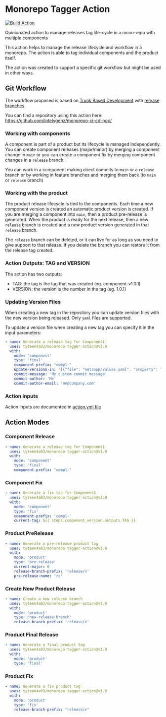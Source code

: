 # Monorepo Tagger Action

[![Build Action](https://github.com/intelygenz/monorepo-tagger-action/actions/workflows/release.yml/badge.svg)](https://github.com/intelygenz/monorepo-tagger-action/actions/workflows/release.yml)

Opinionated action to manage releases tag life-cycle in a mono-repo with multiple components

This action helps to manage the release lifecycle and workflow in a monorepo. The action is able to tag individual 
components and the product itself.

The action was created to support a specific git workflow but might be used in other ways.

## Git Workflow

The workflow proposed is based on [Trunk Based Development](https://trunkbaseddevelopment.com/) with 
[release branches](https://trunkbaseddevelopment.com/branch-for-release/)

You can find a repository using this action here: https://github.com/intelygenz/monorepo-ci-cd-poc/

### Working with components

A component is part of a product but its lifecycle is managed independently. You can create component releases (major/minor)
by merging a component change in `main` or you can create a component fix by merging component changes in a `release` branch.

You can work in a component making direct commits to `main` or a `release` branch or by working in feature branches and
merging them back (to `main` or `release` branch)

### Working with the product

The product release lifecycle is tied to the components. Each time a new component version is created an automatic product
version is created. If you are merging a component into `main`, then a product pre-release is generated. When the product
is ready for the next release, then a new `release` branch is created and a new product version generated in that `release` branch.

The `release` branch can be deleted, or it can live for as long as you need to give support to that release. If you delete
the branch you can restore it from the release tag created.

### Action Outputs: TAG and VERSION

The action has two outputs:

- TAG: the tag is the tag that was created (eg. component-v1.0.1)  
- VERSION: the version is the number in the tag (eg. 1.0.1)

### Updating Version Files

When creating a new tag in the repository you can update version files with the new version being released. Only `yaml` files are supported.

To update a version file when creating a new tag you can specify it in the input parameters:

```yaml
- name: Generate a release tag for Component1
  uses: tyteen4a03/monorepo-tagger-action@v3.0
  with:
    mode: 'component'
    type: 'final'
    component-prefix: "comp1-"
    update-versions-in: '[{"file": "metaapp/values.yaml", "property": "helloWorld.tag"}]'
    commit-message: 'My custom commit message'
    commit-author: 'Me'
    commit-author-email: 'me@company.com'
```

### Action inputs

Action inputs are documented in [action.yml file](action.yml)

## Action Modes

### Component Release

```yaml
- name: Generate a release tag for Component1
  uses: tyteen4a03/monorepo-tagger-action@v3.0
  with:
    mode: 'component'
    type: 'final'
    component-prefix: "comp1-"
```

### Component Fix

```yaml
- name: Generate a fix tag for Component1
  uses: tyteen4a03/monorepo-tagger-action@v3.0
  with:
    mode: 'component'
    type: 'fix'
    component-prefix: 'comp1-'
    current-tag: ${{ steps.component_version.outputs.TAG }}
```

### Product PreRelease  

```yaml
- name: Generate a pre-release product tag
  uses: tyteen4a03/monorepo-tagger-action@v3.0
  with:
    mode: 'product'
    type: 'pre-release'
    current-major: 0
    release-branch-prefix: 'release/v'
    pre-release-name: 'rc'
```

### Create New Product Release

```yaml
- name: Create a new release branch
  uses: tyteen4a03/monorepo-tagger-action@v3.0
  with:
    mode: 'product'
    type: 'new-release-branch'
    release-branch-prefix: 'release/v'
```

### Product Final Release

```yaml
- name: Generate a final product tag
  uses: tyteen4a03/monorepo-tagger-action@v3.0
  with:
    mode: 'product'
    type: 'final'
```

### Product Fix

```yaml
- name: Generate a fix product tag
  uses: tyteen4a03/monorepo-tagger-action@v3.0
  with:
    mode: 'product'
    type: 'fix'
    release-branch-prefix: "release/v"
```
